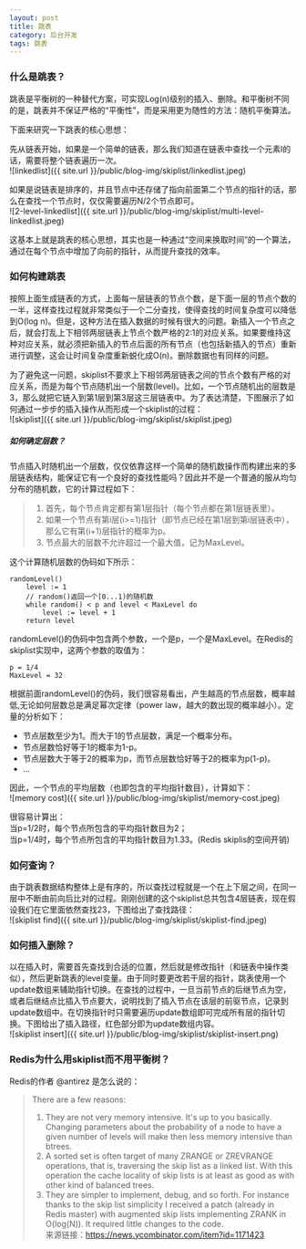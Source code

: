 ```yaml
---
layout: post
title: 跳表
category: 后台开发
tags: 跳表
---
```

### 什么是跳表？
跳表是平衡树的一种替代方案，可实现Log(n)级别的插入、删除。和平衡树不同的是，跳表并不保证严格的“平衡性”，而是采用更为随性的方法：随机平衡算法。

下面来研究一下跳表的核心思想：

先从链表开始，如果是一个简单的链表，那么我们知道在链表中查找一个元素I的话，需要将整个链表遍历一次。                
 ![linkedlist]({{ site.url }}/public/blog-img/skiplist/linkedlist.jpeg)

如果是说链表是排序的，并且节点中还存储了指向前面第二个节点的指针的话，那么在查找一个节点时，仅仅需要遍历N/2个节点即可。        
 ![2-level-linkedlist]({{ site.url }}/public/blog-img/skiplist/multi-level-linkedlist.jpeg)

这基本上就是跳表的核心思想，其实也是一种通过“空间来换取时间”的一个算法，通过在每个节点中增加了向前的指针，从而提升查找的效率。

### 如何构建跳表
按照上面生成链表的方式，上面每一层链表的节点个数，是下面一层的节点个数的一半，这样查找过程就非常类似于一个二分查找，使得查找的时间复杂度可以降低到O(log n)。但是，这种方法在插入数据的时候有很大的问题。新插入一个节点之后，就会打乱上下相邻两层链表上节点个数严格的2:1的对应关系。如果要维持这种对应关系，就必须把新插入的节点后面的所有节点（也包括新插入的节点）重新进行调整，这会让时间复杂度重新蜕化成O(n)。删除数据也有同样的问题。


为了避免这一问题，skiplist不要求上下相邻两层链表之间的节点个数有严格的对应关系，而是为每个节点随机出一个层数(level)。比如，一个节点随机出的层数是3，那么就把它链入到第1层到第3层这三层链表中。为了表达清楚，下图展示了如何通过一步步的插入操作从而形成一个skiplist的过程：        
![skiplist]({{ site.url }}/public/blog-img/skiplist/skiplist.jpeg)


##### 如何确定层数？
节点插入时随机出一个层数，仅仅依靠这样一个简单的随机数操作而构建出来的多层链表结构，能保证它有一个良好的查找性能吗？因此并不是一个普通的服从均匀分布的随机数，它的计算过程如下：
> 1. 首先，每个节点肯定都有第1层指针（每个节点都在第1层链表里）。      
> 2. 如果一个节点有第i层(i>=1)指针（即节点已经在第1层到第i层链表中），那么它有第(i+1)层指针的概率为p。
> 3. 节点最大的层数不允许超过一个最大值，记为MaxLevel。

这个计算随机层数的伪码如下所示：

```
randomLevel()
    level := 1
    // random()返回一个[0...1)的随机数
    while random() < p and level < MaxLevel do
        level := level + 1
    return level
```

randomLevel()的伪码中包含两个参数，一个是p，一个是MaxLevel。在Redis的skiplist实现中，这两个参数的取值为：

```
p = 1/4
MaxLevel = 32
```
根据前面randomLevel()的伪码，我们很容易看出，产生越高的节点层数，概率越低,无论如何层数总是满足幂次定律（power law，越大的数出现的概率越小）。定量的分析如下：

- 节点层数至少为1。而大于1的节点层数，满足一个概率分布。
- 节点层数恰好等于1的概率为1-p。
- 节点层数大于等于2的概率为p，而节点层数恰好等于2的概率为p(1-p)。
- ...

因此，一个节点的平均层数（也即包含的平均指针数目），计算如下：              
![memory cost]({{ site.url }}/public/blog-img/skiplist/memory-cost.jpeg)

很容易计算出：   
当p=1/2时，每个节点所包含的平均指针数目为2；    
当p=1/4时，每个节点所包含的平均指针数目为1.33。(Redis skiplis的空间开销)


### 如何查询？
由于跳表数据结构整体上是有序的，所以查找过程就是一个在上下层之间，在同一层中不断由前向后比对的过程。刚刚创建的这个skiplist总共包含4层链表，现在假设我们在它里面依然查找23，下图给出了查找路径：            
![skiplist find]({{ site.url }}/public/blog-img/skiplist/skiplist-find.jpeg)

### 如何插入删除？
以在插入时，需要首先查找到合适的位置，然后就是修改指针（和链表中操作类似），然后更新跳表的level变量。由于同时要更改若干层的指针，跳表使用一个update数组来辅助指针切换。在查找的过程中，一旦当前节点的后继节点为空，或者后继结点比插入节点要大，说明找到了插入节点在该层的前驱节点，记录到update数组中。在切换指针时只需要遍历update数组即可完成所有层的指针切换。下图给出了插入路径，红色部分即为update数组内容。        
![skiplist insert]({{ site.url }}/public/blog-img/skiplist/skiplist-insert.png)


### Redis为什么用skiplist而不用平衡树？
Redis的作者 @antirez 是怎么说的：
> There are a few reasons:
> 1) They are not very memory intensive. It's up to you basically. Changing parameters about the probability of a node to have a given number of levels will make then less memory intensive than btrees.
> 2) A sorted set is often target of many ZRANGE or ZREVRANGE operations, that is, traversing the skip list as a linked list. With this operation the cache locality of skip lists is at least as good as with other kind of balanced trees.
> 3) They are simpler to implement, debug, and so forth. For instance thanks to the skip list simplicity I received a patch (already in Redis master) with augmented skip lists implementing ZRANK in O(log(N)). It required little changes to the code.          
来源链接：https://news.ycombinator.com/item?id=1171423